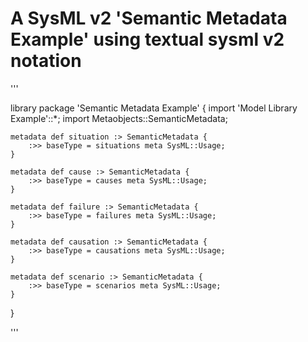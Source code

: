 # A SysML v2 'Semantic Metadata Example' using textual sysml v2 notation

'''

library package 'Semantic Metadata Example' {
	import 'Model Library Example'::*;
	import Metaobjects::SemanticMetadata;

	metadata def situation :> SemanticMetadata {
		:>> baseType = situations meta SysML::Usage;
	}
	
	metadata def cause :> SemanticMetadata {
		:>> baseType = causes meta SysML::Usage;
	}
	
	metadata def failure :> SemanticMetadata {
		:>> baseType = failures meta SysML::Usage;
	}
	
	metadata def causation :> SemanticMetadata {
		:>> baseType = causations meta SysML::Usage;
	}
	
	metadata def scenario :> SemanticMetadata {
		:>> baseType = scenarios meta SysML::Usage;
	}
	
}

'''
